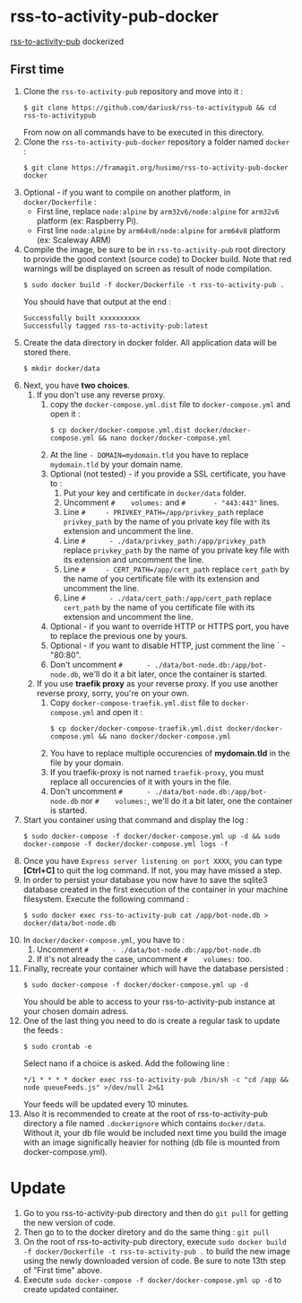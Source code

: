 # rss-to-activity-pub-docker

[rss-to-activity-pub](https://github.com/dariusk/rss-to-activitypub) dockerized

## First time

1. Clone the `rss-to-activity-pub` repository and move into it :
    ```shell
    $ git clone https://github.com/dariusk/rss-to-activitypub && cd rss-to-activitypub
    ```
    From now on all commands have to be executed in this directory.
2. Clone the `rss-to-activity-pub-docker` repository a folder named `docker` :
    ```shell
    $ git clone https://framagit.org/husimo/rss-to-activity-pub-docker docker
    ```
3. Optional - if you want to compile on another platform, in `docker/Dockerfile` :
    - First line, replace `node:alpine` by `arm32v6/node:alpine` for `arm32v6` platform (ex: Raspberry Pi).
    - First line `node:alpine` by `arm64v8/node:alpine` for `arm64v8` platform (ex: Scaleway ARM)
4. Compile the image, be sure to be in `rss-to-activity-pub` root directory to provide the good context (source code) to Docker build. Note that red warnings will be displayed on screen as result of node compilation.
    ```shell
    $ sudo docker build -f docker/Dockerfile -t rss-to-activity-pub .
    ```
    You should have that output at the end :
    ```
    Successfully built xxxxxxxxxx
    Successfully tagged rss-to-activity-pub:latest
    ```
5. Create the data directory in docker folder. All application data will be stored there.
    ```shell
    $ mkdir docker/data
    ```
6. Next, you have **two choices**.
    1. If you don't use any reverse proxy. 
        1. copy the `docker-compose.yml.dist` file to `docker-compose.yml` and open it :
            ```shell
            $ cp docker/docker-compose.yml.dist docker/docker-compose.yml && nano docker/docker-compose.yml
            ```
        2. At the line `- DOMAIN=mydomain.tld` you have to replace `mydomain.tld` by your domain name.
        3. Optional (not tested) - if you provide a SSL certificate, you have to :
            1. Put your key and certificate in `docker/data` folder.
            2. Uncomment `#    volumes:` and `#       - "443:443"` lines.
            3. Line `#     - PRIVKEY_PATH=/app/privkey_path` replace `privkey_path` by the name of you private key file with its extension and uncomment the line.
            4. Line `#      - ./data/privkey_path:/app/privkey_path` replace `privkey_path` by the name of you private key file with its extension and uncomment the line.
            5. Line `#     - CERT_PATH=/app/cert_path` replace `cert_path` by the name of you certificate file with its extension and uncomment the line.
            6. Line `#      - ./data/cert_path:/app/cert_path` replace `cert_path` by the name of you certificate file with its extension and uncomment the line.
        4. Optional - if you want to override HTTP or HTTPS port, you have to replace the previous one by yours.
        5. Optional - if you want to disable HTTP, just comment the line `       - "80:80".
        6. Don't uncomment `#      - ./data/bot-node.db:/app/bot-node.db`, we'll do it a bit later, once the container is started.
    2. If you use **traefik proxy** as your reverse proxy. If you use another reverse proxy, sorry, you're on your own.
        1. Copy `docker-compose-traefik.yml.dist` file to `docker-compose.yml` and open it :
            ```shell
            $ cp docker/docker-compose-traefik.yml.dist docker/docker-compose.yml && nano docker/docker-compose.yml
            ```
        2. You have to replace multiple occurencies of **mydomain.tld** in the file by your domain.
        3. If you traefik-proxy is not named `traefik-proxy`, you must replace all occurencies of it with yours in the file.
        3. Don't uncomment `#      - ./data/bot-node.db:/app/bot-node.db` nor `#    volumes:`, we'll do it a bit later, one the container is started.
7. Start you container using that command and display the log :
    ```shell
    $ sudo docker-compose -f docker/docker-compose.yml up -d && sudo docker-compose -f docker/docker-compose.yml logs -f
    ```
8. Once you have `Express server listening on port XXXX`, you can type **[Ctrl+C]** to quit the log command. If not, you may have missed a step.
9. In order to persist your database you now have to save the sqlite3 database created in the first execution of the container in your machine filesystem. Execute the following command : 
    ```
    $ sudo docker exec rss-to-activity-pub cat /app/bot-node.db > docker/data/bot-node.db
    ```
10. In `docker/docker-compose.yml`, you have to :
    1. Uncomment `#      - ./data/bot-node.db:/app/bot-node.db`
    2. If it's not already the case, uncomment `#    volumes:` too.
11. Finally, recreate your container which will have the database persisted :
    ```
    $ sudo docker-compose -f docker/docker-compose.yml up -d
    ```
    You should be able to access to your rss-to-activity-pub instance at your chosen domain adress.
12. One of the last thing you need to do is create a regular task to update the feeds :
    ```
    $ sudo crontab -e
    ```
    Select nano if a choice is asked. Add the following line :
    ```
    */1 * * * * docker exec rss-to-activity-pub /bin/sh -c "cd /app && node queueFeeds.js" >/dev/null 2>&1
    ```
    Your feeds will be updated every 10 minutes.
13. Also it is recommended to create at the root of rss-to-activity-pub directory a file named `.dockerignore` which contains `docker/data`. Without it, your db file would be included next time you build the image with an image significally heavier for nothing (db file is mounted from docker-compose.yml).

# Update

1. Go to you rss-to-activity-pub directory and then do `git pull` for getting the new version of code.
2. Then go to to the docker diretory and do the same thing : `git pull`
2. On the root of rss-to-activity-pub directory, execute `sudo docker build -f docker/Dockerfile -t rss-to-activity-pub .` to build the new image using the newly downloaded version of code. Be sure to note 13th step of "First time" above. 
3. Execute `sudo docker-compose -f docker/docker-compose.yml up -d` to create updated container.

